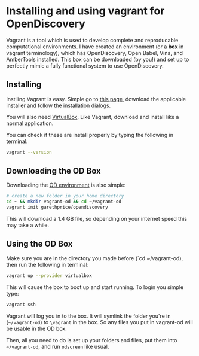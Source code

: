 # Installing and using vagrant for OpenDiscovery

Vagrant is a tool which is used to develop complete and reproducable computational environments. I have created an environment (or a **box** in vagrant terminology), which has OpenDiscovery, Open Babel, Vina, and AmberTools installed. This box can be downloaded (by you!) and set up to perfectly mimic a fully functional system to use OpenDiscovery. 

## Installing
Instlling Vagrant is easy. Simple go to [this page](https://www.vagrantup.com/downloads.html), download the applicable installer and follow the installation dialogs.

You will also need [VirtualBox](https://www.virtualbox.org/wiki/Downloads). Like Vagrant, download and install like a normal application.

You can check if these are install properly by typing the following in terminal:

```bash
vagrant --version
```

## Downloading the OD Box
Downloading the [OD environment](https://atlas.hashicorp.com/garethprice/boxes/opendiscovery) is also simple:

```bash
# create a new folder in your home directory
cd ~ && mkdir vagrant-od && cd ~/vagrant-od
vagrant init garethprice/opendiscovery
```

This will download a 1.4 GB file, so depending on your internet speed this may take a while.

## Using the OD Box
Make sure you are in the directory you made before (`cd ~/vagrant-od), then run the following in terminal:

```bash
vagrant up --provider virtualbox
```

This will cause the box to boot up and start running. To login you simple type:

```bash
vagrant ssh
```

Vagrant will log you in to the box. It will symlink the folder you're in (`~/vagrant-od`) to `\vagrant` in the box. So any files you put in vagrant-od will be usable in the OD box. 

Then, all you need to do is set up your folders and files, put them into `~/vagrant-od`, and run `odscreen` like usual.
